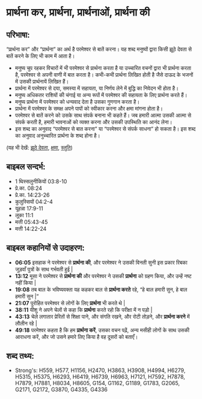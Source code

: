 # प्रार्थना कर, प्रार्थना, प्रार्थनाओं, प्रार्थना की #

## परिभाषा: ##

“प्रार्थना कर” और “प्रार्थना” का अर्थ है परमेश्वर से बातें करना। यह शब्द मनुष्यों द्वारा किसी झूठे देवता से बातें करने के लिए भी काम में आता है।

* मनुष्य चुप रहकर विचारों में भी परमेश्वर से प्रार्थना करता है या उच्चारित वचनों द्वारा भी प्रार्थना करता है, परमेश्वर से अपनी वाणी में बात करता है। कभी-कभी प्रार्थना लिखित होती है जैसे दाऊद के भजनों में उसकी प्रार्थनायें लिखित हैं।
* प्रार्थना में परमेश्वर से दया, समस्या में सहायता, या निर्णय लेने में बुद्धि का निवेदन भी होता है।
* मनुष्य अधिकतर राशियों की चंगाई या अन्य रूपों में परमेश्वर की सहायता के लिए प्रार्थना करते हैं। 
* मनुष्य प्रार्थना में परमेश्वर को धन्यवाद देता है उसका गुणगान करता है।
* प्रार्थना में परमेश्वर के समक्ष अपने पापों को स्वीकार करना और क्षमा मांगना होता है।
* परमेश्वर से बातें करने को उसके साथ संपर्क बनाना भी कहते हैं। जब हमारी आत्मा उसकी आत्मा से संपर्क करती है, हमारी भावनाओं को व्यक्त करना और उसकी उपस्थिति का आनंद लेना।
* इस शब्द का अनुवाद “परमेश्वर से बात करना” या “परमेश्वर से संपर्क साधना” हो सकता है। इस शब्द का अनुवाद अनुच्चारित प्रार्थना के शब्द होना है।

(यह भी देखें: [झूठे देवता](../falsegod.md), [क्षमा](../forgive.md), [स्तुति](../praise.md))

## बाइबल सन्दर्भ: ##

* 1 थिस्सलुनीकियों 03:8-10
* प्रे.का. 08:24
* प्रे.का. 14:23-26
* कुलुस्सियों 04:2-4
* यूहन्ना 17:9-11
* लूका 11:1
* मत्ती 05:43-45
* मत्ती 14:22-24

## बाइबल कहानियों से उदाहरण: ##

* __06:05__  इसहाक ने परमेश्वर से __प्रार्थना की__, और परमेश्वर ने उसकी विनती सुनी इस प्रकार रिबका जुड़वाँ पुत्रों के साथ गर्भवती हुई |
* __13:12__  मूसा ने परमेश्वर से __प्रार्थना की__ और परमेश्वर ने उसकी __प्रार्थना__ को ग्रहण किया, और उन्हें नष्ट नहीं किया |
* __19:08__  तब बाल के भविष्यवक्ता यह कहकर बाल से __प्रार्थना करते__ रहे, “हे बाल हमारी सुन, हे बाल हमारी सुन |” 
* __21:07__  पुरोहित परमेश्वर से लोगों के लिए __प्रार्थना__ भी करते थे |
* __38:11__ यीशु ने अपने चेलों से कहा कि __प्रार्थना__ करते रहो कि परीक्षा में न पड़ो |    
* __43:13__ चेले लगातार प्रेरितों से शिक्षा पाने, और संगति रखने, और रोटी तोड़ने, और __प्रार्थना करने__ में लौलीन रहे |
* __49:18__ परमेश्वर कहता है कि हम __प्रार्थना करें__, उसका वचन पढ़ें, अन्य मसीही लोगों के साथ उसकी आराधना करें, और जो उसने हमारे लिए किया है वह दूसरों को बताएँ।

## शब्द तथ्य: ##

* Strong's: H559, H577, H1156, H2470, H3863, H3908, H4994, H6279, H5315, H5375, H6293, H6419, H6739, H6963, H7121, H7592, H7878, H7879, H7881, H8034, H8605, G154, G1162, G1189, G1783, G2065, G2171, G2172, G3870, G4335, G4336
